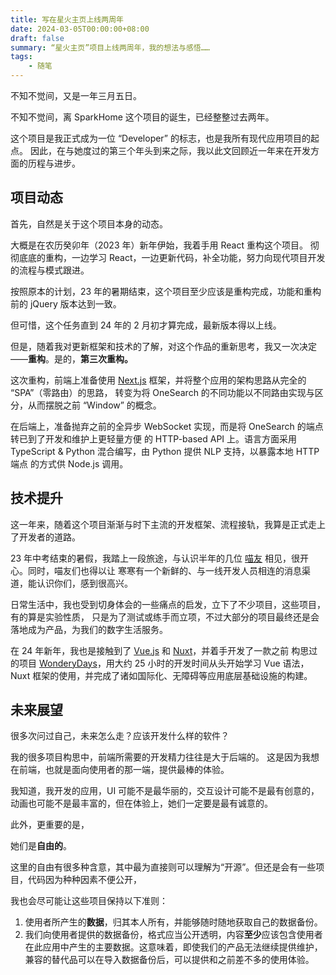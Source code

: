 ```yaml
---
title: 写在星火主页上线两周年
date: 2024-03-05T00:00:00+08:00
draft: false
summary: “星火主页”项目上线两周年，我的想法与感悟……
tags:
    - 随笔
---
```


不知不觉间，又是一年三月五日。

不知不觉间，离 SparkHome 这个项目的诞生，已经整整过去两年。

这个项目是我正式成为一位 “Developer” 的标志，也是我所有现代应用项目的起点。
因此，在与她度过的第三个年头到来之际，我以此文回顾近一年来在开发方面的历程与进步。

## 项目动态

首先，自然是关于这个项目本身的动态。

大概是在农历癸卯年（2023 年）新年伊始，我着手用 React 重构这个项目。
彻彻底底的重构，一边学习 React，一边更新代码，补全功能，努力向现代项目开发的流程与模式跟进。

按照原本的计划，23 年的暑期结束，这个项目至少应该是重构完成，功能和重构前的 jQuery 版本达到一致。

但可惜，这个任务直到 24 年的 2 月初才算完成，最新版本得以上线。

但是，随着我对更新框架和技术的了解，对这个作品的重新思考，我又一次决定——**重构**。是的，**第三次重构。**

这次重构，前端上准备使用 [Next.js](https://nextjs.org/) 框架，并将整个应用的架构思路从完全的 “SPA”（零路由）的思路，
转变为将 OneSearch 的不同功能以不同路由实现与区分，从而摆脱之前 “Window” 的概念。

在后端上，准备抛弃之前的全异步 WebSocket 实现，而是将 OneSearch 的端点转已到了开发和维护上更轻量方便
的 HTTP-based API 上。语言方面采用 TypeScript & Python 混合编写，由 Python 提供 NLP 支持，以暴露本地 HTTP 端点
的方式供 Node.js 调用。

## 技术提升

这一年来，随着这个项目渐渐与时下主流的开发框架、流程接轨，我算是正式走上了开发者的道路。

23 年中考结束的暑假，我踏上一段旅途，与认识半年的几位 [喵友](../friends/) 相见，很开心。同时，喵友们也得以让
寒寒有一个新鲜的、与一线开发人员相连的消息渠道，能认识你们，感到很高兴。

日常生活中，我也受到切身体会的一些痛点的启发，立下了不少项目，这些项目，有的算是实验性质，
只是为了测试或练手而立项，不过大部分的项目最终还是会落地成为产品，为我们的数字生活服务。

在 24 年新年，我也是接触到了 [Vue.js](https://vuejs.org/) 和 [Nuxt](https://nuxt.com/)，并着手开发了一款之前
构思过的项目 [WonderyDays](https://github.com/alikia2x/wonderdays/)，用大约 25 小时的开发时间从头开始学习
Vue 语法，Nuxt 框架的使用，并完成了诸如国际化、无障碍等应用底层基础设施的构建。

## 未来展望

很多次问过自己，未来怎么走？应该开发什么样的软件？

我的很多项目构思中，前端所需要的开发精力往往是大于后端的。
这是因为我想在前端，也就是面向使用者的那一端，提供最棒的体验。

我知道，我开发的应用，UI 可能不是最华丽的，交互设计可能不是最有创意的，动画也可能不是最丰富的，但在体验上，她们一定要是最有诚意的。

此外，更重要的是，

她们是**自由的**。

这里的自由有很多种含意，其中最为直接则可以理解为“开源”。但还是会有一些项目，代码因为种种因素不便公开，

我也会尽可能让这些项目保持以下准则：

1. 使用者所产生的**数据**，归其本人所有，并能够随时随地获取自己的数据备份。
2. 我们向使用者提供的数据备份，格式应当公开透明，内容**至少**应该包含使用者在此应用中产生的主要数据。这意味着，即使我们的产品无法继续提供维护，兼容的替代品可以在导入数据备份后，可以提供和之前差不多的使用体验。
